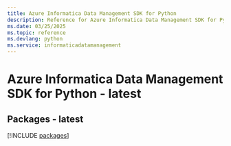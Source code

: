 ```yaml
---
title: Azure Informatica Data Management SDK for Python
description: Reference for Azure Informatica Data Management SDK for Python
ms.date: 03/25/2025
ms.topic: reference
ms.devlang: python
ms.service: informaticadatamanagement
---
```

# Azure Informatica Data Management SDK for Python - latest
## Packages - latest
[!INCLUDE [packages](informatica-data-management-index.md)]